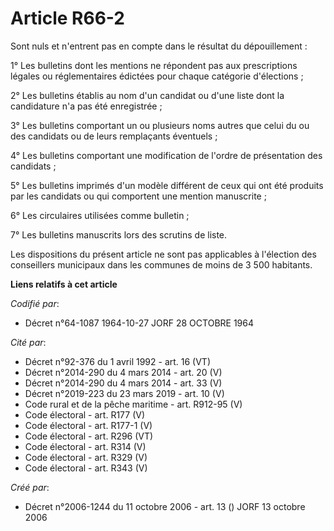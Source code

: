 # Article R66-2

Sont nuls et n'entrent pas en compte dans le résultat du dépouillement :

1° Les bulletins dont les mentions ne répondent pas aux prescriptions légales ou réglementaires édictées pour chaque
catégorie d'élections ;

2° Les bulletins établis au nom d'un candidat ou d'une liste dont la candidature n'a pas été enregistrée ;

3° Les bulletins comportant un ou plusieurs noms autres que celui du ou des candidats ou de leurs remplaçants éventuels ;

4° Les bulletins comportant une modification de l'ordre de présentation des candidats ;

5° Les bulletins imprimés d'un modèle différent de ceux qui ont été produits par les candidats ou qui comportent une mention
manuscrite ;

6° Les circulaires utilisées comme bulletin ;

7° Les bulletins manuscrits lors des scrutins de liste.

Les dispositions du présent article ne sont pas applicables à l'élection des conseillers municipaux dans les communes de
moins de 3 500 habitants.

**Liens relatifs à cet article**

_Codifié par_:

  - Décret n°64-1087 1964-10-27 JORF 28 OCTOBRE 1964

_Cité par_:

  - Décret n°92-376 du 1 avril 1992 - art. 16 (VT)
  - Décret n°2014-290 du 4 mars 2014 - art. 20 (V)
  - Décret n°2014-290 du 4 mars 2014 - art. 33 (V)
  - Décret n°2019-223 du 23 mars 2019 - art. 10 (V)
  - Code rural et de la pêche maritime - art. R912-95 (V)
  - Code électoral - art. R177 (V)
  - Code électoral - art. R177-1 (V)
  - Code électoral - art. R296 (VT)
  - Code électoral - art. R314 (V)
  - Code électoral - art. R329 (V)
  - Code électoral - art. R343 (V)

_Créé par_:

  - Décret n°2006-1244 du 11 octobre 2006 - art. 13 () JORF 13 octobre 2006
